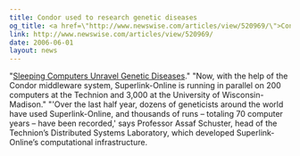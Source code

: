 ```yaml
---
title: Condor used to research genetic diseases
og_title: <a href=\"http://www.newswise.com/articles/view/520969/\">Condor used to research genetic diseases</a>r
link: http://www.newswise.com/articles/view/520969/
date: 2006-06-01
layout: news
---
```


"<a href="http://www.newswise.com/articles/view/520969/" data-proofer-ignore>Sleeping Computers Unravel Genetic Diseases</a>."  "Now, with the help of the Condor middleware system, Superlink-Online is running in parallel on 200 computers at the Technion and 3,000 at the University of Wisconsin-Madison."  "'Over the last half year, dozens of geneticists around the world have used Superlink-Online, and thousands of runs – totaling 70 computer years – have been recorded,' says Professor Assaf Schuster, head of the Technion’s Distributed Systems Laboratory, which developed Superlink-Online’s computational infrastructure.